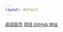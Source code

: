 ```yaml
---
layout: default
---
```


[返回首页](./)      [项目 GitHub 地址](https://github.com/OliverWu515/python-hobby-project)
